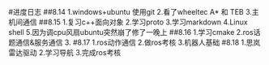 #进度日志 ##8.14 1.windows+ubuntu 使用git 2.看了wheeltec A* 和 TEB 3.主机间通信 ##8.15 1.复习c++面向对象 2.学习proto 3.学习markdown 4.Linux shell 5.因为调cpu风扇ubuntu突然崩了修了一晚上 ##8.16 1.学习cmake 2.ros话题通信&服务通信 3. #8.17 1.ros动作通信 2.做ros考核 3.机器人基础 #8.18 1.思岚雷达驱动 2.学习导航 3.完成ros考核
